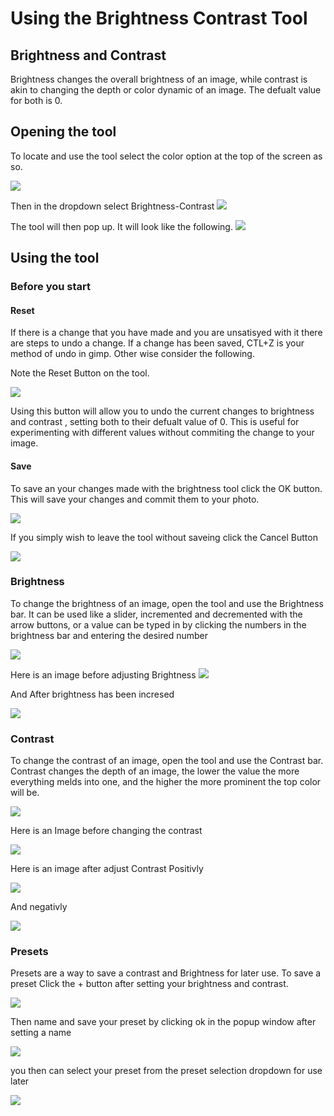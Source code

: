 # Using the Brightness Contrast Tool

## Brightness and Contrast 
Brightness changes the overall brightness of an image, while contrast is akin to changing the depth or color dynamic of an image. The defualt value for both is 0.

## Opening the tool 

To locate and use the tool select the color option at the top of the screen as so.

![](../images/BrightnessNav1.PNG)

Then in the dropdown select Brightness-Contrast 
![](../images/BrightnessDropdown.PNG)

The tool will then pop up. It will look like the following.
![](../images/BrightnessTool.PNG)


## Using the tool 

### Before you start 

#### Reset
If there is a change that you have made and you are unsatisyed with it there are steps to undo a change. If a change has been saved, CTL+Z is your method of undo in gimp. Other wise consider the following. 

Note the Reset Button on the tool.

![](../images/BrightnessToolReset.PNG)

Using this button will allow you to undo the current changes to brightness and contrast , setting both to their defualt value of 0. This is useful for experimenting with different values without commiting the change to your image. 

#### Save

To save an your changes made with the brightness tool click the OK button. This will save your changes and commit them to your photo.

![](../images/BrightnessToolSave.PNG)

 If you simply wish to leave the tool without saveing click the Cancel Button 

![](../images/BrightnessToolCancel.PNG)

### Brightness 

To change the brightness of an image, open the tool and use the Brightness bar. It can be used like a slider, incremented and decremented with the arrow buttons, or a value can be typed in by clicking the numbers in the brightness bar and entering the desired number

![](../images/BrightnessBar.PNG)

Here is an image before adjusting Brightness
![](../images/BeforeBrightness.PNG)

And After brightness has been incresed 

![](../images/AfterBrightness.PNG)

### Contrast

To change the contrast of an image, open the tool and use the Contrast bar. Contrast changes the depth of an image, the lower the value the more everything melds into one, and the higher the more prominent the top color will be. 

![](../images/ContrastBar.PNG)

Here is an Image before changing the contrast 

![](../images/BeforeBrightness.PNG)

Here is an image after adjust Contrast Positivly 

![](../images/PositiveContrast.PNG)

And negativly 

![](../images/NegativeContrast.PNG)


### Presets 
Presets are a way to save a contrast and Brightness for later use. To save a preset Click the + button after setting your brightness and contrast. 

![](../images/PresetBrightness.PNG)

Then name and save your preset by clicking ok in the popup window after setting a name 

![](../images/savedBrightPreset.PNG)

you then can select your preset from the preset selection dropdown for use later

![](../images/PresetShowcase.PNG)

